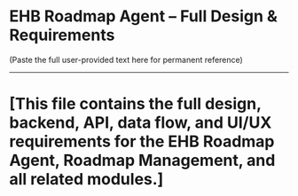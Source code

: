# EHB Roadmap Agent – Full Design & Requirements

(Paste the full user-provided text here for permanent reference)

---

# [This file contains the full design, backend, API, data flow, and UI/UX requirements for the EHB Roadmap Agent, Roadmap Management, and all related modules.]
